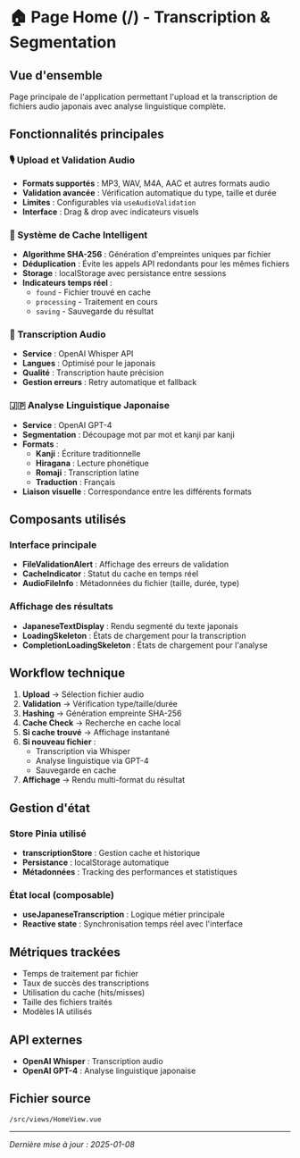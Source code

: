 # 🏠 Page Home (/) - Transcription & Segmentation

## Vue d'ensemble
Page principale de l'application permettant l'upload et la transcription de fichiers audio japonais avec analyse linguistique complète.

## Fonctionnalités principales

### 🎙️ Upload et Validation Audio
- **Formats supportés** : MP3, WAV, M4A, AAC et autres formats audio
- **Validation avancée** : Vérification automatique du type, taille et durée
- **Limites** : Configurables via `useAudioValidation`
- **Interface** : Drag & drop avec indicateurs visuels

### 🚀 Système de Cache Intelligent
- **Algorithme SHA-256** : Génération d'empreintes uniques par fichier
- **Déduplication** : Évite les appels API redondants pour les mêmes fichiers
- **Storage** : localStorage avec persistance entre sessions
- **Indicateurs temps réel** : 
  - `found` - Fichier trouvé en cache
  - `processing` - Traitement en cours
  - `saving` - Sauvegarde du résultat

### 📝 Transcription Audio
- **Service** : OpenAI Whisper API
- **Langues** : Optimisé pour le japonais
- **Qualité** : Transcription haute précision
- **Gestion erreurs** : Retry automatique et fallback

### 🇯🇵 Analyse Linguistique Japonaise
- **Service** : OpenAI GPT-4
- **Segmentation** : Découpage mot par mot et kanji par kanji
- **Formats** :
  - **Kanji** : Écriture traditionnelle
  - **Hiragana** : Lecture phonétique
  - **Romaji** : Transcription latine
  - **Traduction** : Français
- **Liaison visuelle** : Correspondance entre les différents formats

## Composants utilisés

### Interface principale
- **FileValidationAlert** : Affichage des erreurs de validation
- **CacheIndicator** : Statut du cache en temps réel
- **AudioFileInfo** : Métadonnées du fichier (taille, durée, type)

### Affichage des résultats
- **JapaneseTextDisplay** : Rendu segmenté du texte japonais
- **LoadingSkeleton** : États de chargement pour la transcription
- **CompletionLoadingSkeleton** : États de chargement pour l'analyse

## Workflow technique

1. **Upload** → Sélection fichier audio
2. **Validation** → Vérification type/taille/durée
3. **Hashing** → Génération empreinte SHA-256
4. **Cache Check** → Recherche en cache local
5. **Si cache trouvé** → Affichage instantané
6. **Si nouveau fichier** :
   - Transcription via Whisper
   - Analyse linguistique via GPT-4
   - Sauvegarde en cache
7. **Affichage** → Rendu multi-format du résultat

## Gestion d'état

### Store Pinia utilisé
- **transcriptionStore** : Gestion cache et historique
- **Persistance** : localStorage automatique
- **Métadonnées** : Tracking des performances et statistiques

### État local (composable)
- **useJapaneseTranscription** : Logique métier principale
- **Reactive state** : Synchronisation temps réel avec l'interface

## Métriques trackées
- Temps de traitement par fichier
- Taux de succès des transcriptions
- Utilisation du cache (hits/misses)
- Taille des fichiers traités
- Modèles IA utilisés

## API externes
- **OpenAI Whisper** : Transcription audio
- **OpenAI GPT-4** : Analyse linguistique japonaise

## Fichier source
`/src/views/HomeView.vue`

---

*Dernière mise à jour : 2025-01-08*